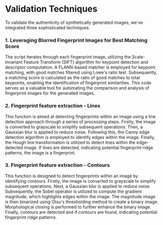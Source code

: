 # Validation Techniques 

To validate the authenticity of synthetically generated images, we've integrated three sophisticated techniques.

### 1. Leveraging Blurred Fingerprint Images for Best Matching Score
The script iterates through each fingerprint image, utilizing the Scale-Invariant Feature Transform (SIFT) algorithm for keypoint detection and descriptor computation. 
A FLANN-based matcher is employed for keypoint matching, with good matches filtered using Lowe's ratio test. 
Subsequently, a matching score is calculated as the ratio of good matches to total keypoints, enabling the identification of fingerprint similarities. 
This code serves as a valuable tool for automating the comparison and analysis of fingerprint images for the generated images.

### 2. Fingerprint feature extraction - Lines
This function is aimed at detecting fingerprints within an image using a line detection approach through a series of processing steps. 
Firstly, the image is converted to grayscale to simplify subsequent operations. 
Then, a Gaussian blur is applied to reduce noise. 
Following this, the Canny edge detection algorithm is employed to identify edges within the image. 
Finally, the Hough line transformation is utilized to detect lines within the edge-detected image. 
If lines are detected, indicating potential fingerprint ridge patterns, the image is a fingerprint. 

### 3. Fingerprint feature extraction - Contours
This function is designed to detect fingerprints within an image by identifying contours. 
Firstly, the image is converted to grayscale to simplify subsequent operations. 
Next, a Gaussian blur is applied to reduce noise. 
Subsequently, the Sobel operator is utilized to compute the gradient magnitude, which highlights edges within the image.
The magnitude image is then binarized using Otsu's thresholding method to create a binary image. 
Morphological closing is performed to further enhance the binary image. 
Finally, contours are detected and if contours are found, indicating potential fingerprint ridge patterns.